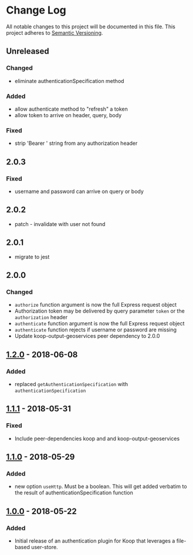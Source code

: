 # Change Log
All notable changes to this project will be documented in this file.
This project adheres to [Semantic Versioning](http://semver.org/).

## Unreleased
### Changed
* eliminate authenticationSpecification method

### Added
* allow authenticate method to "refresh" a token
* allow token to arrive on header, query, body

### Fixed
* strip 'Bearer ' string from any authorization header

## 2.0.3
### Fixed
* username and password can arrive on query or body

## 2.0.2
* patch - invalidate with user not found

## 2.0.1
* migrate to jest

## 2.0.0
### Changed
* `authorize` function argument is now the full Express request object
* Authorization token may be delivered by query parameter `token` or the `authorization` header
* `authenticate` function argument is now the full Express request object
* `authenticate` function rejects if username or password are missing
* Update koop-output-geoservices peer dependency to 2.0.0

## [1.2.0] - 2018-06-08
### Added
* replaced `getAuthenticationSpecification` with `authenticationSpecification`

## [1.1.1] - 2018-05-31
### Fixed
* Include peer-dependencies koop and and koop-output-geoservices

## [1.1.0] - 2018-05-29
### Added
* new option `useHttp`. Must be a boolean. This will get added verbatim to the result of authenticationSpecification function

## [1.0.0] - 2018-05-22
### Added
* Initial release of an authentication plugin for Koop that leverages a file-based user-store.

[2.0.0]: https://github.com/koopjs/koop-auth-direct-file/compare/v1.2.0...v2.0.0
[1.2.0]: https://github.com/koopjs/koop-auth-direct-file/compare/v1.1.0...v1.2.0
[1.1.1]: https://github.com/koopjs/koop-auth-direct-file/compare/v1.1.0...v1.1.1
[1.1.0]: https://github.com/koopjs/koop-auth-direct-file/compare/v1.0.0...v1.1.0
[1.0.0]: https://github.com/koopjs/koop-auth-direct-file/releases/tag/v1.0.0
